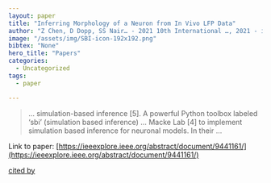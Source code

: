 ```yaml
---
layout: paper
title: "Inferring Morphology of a Neuron from In Vivo LFP Data"
author: "Z Chen, D Dopp, SS Nair… - 2021 10th International …, 2021 - ieeexplore.ieee.org"
image: "/assets/img/SBI-icon-192x192.png"
bibtex: "None"
hero_title: "Papers"
categories:
  - Uncategorized
tags:
  - paper

---
```

>… simulation-based inference [5]. A powerful Python toolbox labeled ‘sbi’ (simulation based inference) … Macke Lab [4] to implement simulation based inference for neuronal models. In their …

Link to paper: [https://ieeexplore.ieee.org/abstract/document/9441161/](https://ieeexplore.ieee.org/abstract/document/9441161/)

[cited by](https://scholar.google.com/scholar?cites=8152881799172104210&as_sdt=2005&sciodt=0,5&hl=en&num=20)
